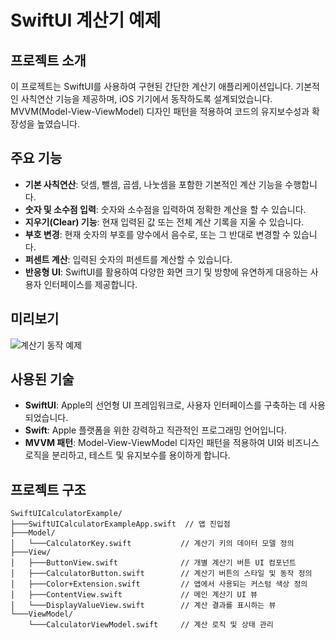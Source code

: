 # SwiftUI 계산기 예제

## 프로젝트 소개

이 프로젝트는 SwiftUI를 사용하여 구현된 간단한 계산기 애플리케이션입니다. 기본적인 사칙연산 기능을 제공하며, iOS 기기에서 동작하도록 설계되었습니다. MVVM(Model-View-ViewModel) 디자인 패턴을 적용하여 코드의 유지보수성과 확장성을 높였습니다.

## 주요 기능

- **기본 사칙연산**: 덧셈, 뺄셈, 곱셈, 나눗셈을 포함한 기본적인 계산 기능을 수행합니다.
- **숫자 및 소수점 입력**: 숫자와 소수점을 입력하여 정확한 계산을 할 수 있습니다.
- **지우기(Clear) 기능**: 현재 입력된 값 또는 전체 계산 기록을 지울 수 있습니다.
- **부호 변경**: 현재 숫자의 부호를 양수에서 음수로, 또는 그 반대로 변경할 수 있습니다.
- **퍼센트 계산**: 입력된 숫자의 퍼센트를 계산할 수 있습니다.
- **반응형 UI**: SwiftUI를 활용하여 다양한 화면 크기 및 방향에 유연하게 대응하는 사용자 인터페이스를 제공합니다.

## 미리보기

![계산기 동작 예제](https://github.com/user-attachments/assets/9a1420ad-c489-41ef-88df-4477a28bcad6)

## 사용된 기술

- **SwiftUI**: Apple의 선언형 UI 프레임워크로, 사용자 인터페이스를 구축하는 데 사용되었습니다.
- **Swift**: Apple 플랫폼을 위한 강력하고 직관적인 프로그래밍 언어입니다.
- **MVVM 패턴**: Model-View-ViewModel 디자인 패턴을 적용하여 UI와 비즈니스 로직을 분리하고, 테스트 및 유지보수를 용이하게 합니다.

## 프로젝트 구조

```
SwiftUICalculatorExample/
├───SwiftUICalculatorExampleApp.swift  // 앱 진입점
├───Model/
│   └───CalculatorKey.swift           // 계산기 키의 데이터 모델 정의
├───View/
│   ├───ButtonView.swift              // 개별 계산기 버튼 UI 컴포넌트
│   ├───CalculatorButton.swift        // 계산기 버튼의 스타일 및 동작 정의
│   ├───Color+Extension.swift         // 앱에서 사용되는 커스텀 색상 정의
│   ├───ContentView.swift             // 메인 계산기 UI 뷰
│   └───DisplayValueView.swift        // 계산 결과를 표시하는 뷰
└───ViewModel/
    └───CalculatorViewModel.swift     // 계산 로직 및 상태 관리
```

